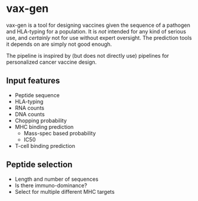 # vax-gen

vax-gen is a tool for designing vaccines given the sequence of a pathogen and HLA-typing for a population. It is *not* intended for any kind of serious use, and *certainly* not for use without expert oversight. The prediction tools it depends on are simply not good enough.

The pipeline is inspired by (but does not directly use) pipelines for personalized cancer vaccine design.


## Input features
* Peptide sequence
* HLA-typing
* RNA counts
* DNA counts
* Chopping probability
* MHC binding prediction
    * Mass-spec based probability
    * IC50
* T-cell binding prediction

## Peptide selection
* Length and number of sequences
* Is there immuno-dominance?
* Select for multiple different MHC targets